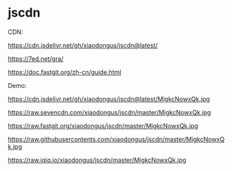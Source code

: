 # jscdn
CDN:

https://cdn.jsdelivr.net/gh/xiaodongus/jscdn@latest/

https://7ed.net/gra/

https://doc.fastgit.org/zh-cn/guide.html


Demo:

https://cdn.jsdelivr.net/gh/xiaodongus/jscdn@latest/MigkcNowxQk.jpg

https://raw.sevencdn.com/xiaodongus/jscdn/master/MigkcNowxQk.jpg

https://raw.fastgit.org/xiaodongus/jscdn/master/MigkcNowxQk.jpg

https://raw.githubusercontents.com/xiaodongus/jscdn/master/MigkcNowxQk.jpg

https://raw.iqiq.io/xiaodongus/jscdn/master/MigkcNowxQk.jpg
